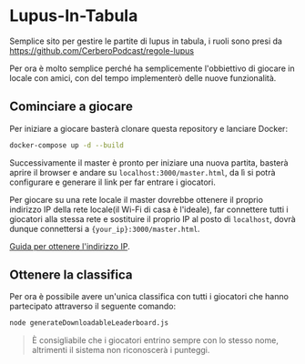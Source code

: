 # Lupus-In-Tabula
Semplice sito per gestire le partite di lupus in tabula, i ruoli sono presi da https://github.com/CerberoPodcast/regole-lupus

Per ora è molto semplice perché ha semplicemente l'obbiettivo di giocare in locale con amici, con del tempo implementerò delle nuove funzionalità.

## Cominciare a giocare

Per iniziare a giocare basterà clonare questa repository e lanciare Docker:
```bash
docker-compose up -d --build  
```

Successivamente il master è pronto per iniziare una nuova partita, basterà aprire il browser e andare su `localhost:3000/master.html`, da lì si potrà configurare e generare il link per far entrare i giocatori. 

Per giocare su una rete locale il master dovrebbe ottenere il proprio indirizzo IP della rete locale(il Wi-Fi di casa è l'ideale), far connettere tutti i giocatori alla stessa rete e sostituire il proprio IP al posto di `localhost`, dovrà dunque connettersi a `{your_ip}:3000/master.html`.

[Guida per ottenere l'indirizzo IP](https://www.whatismybrowser.com/detect/what-is-my-local-ip-address/).

## Ottenere la classifica

Per ora è possibile avere un'unica classifica con tutti i giocatori che hanno partecipato attraverso il seguente comando:
```bash
node generateDownloadableLeaderboard.js
```

> È consigliabile che i giocatori entrino sempre con lo stesso nome, altrimenti il sistema non riconoscerà i punteggi.
